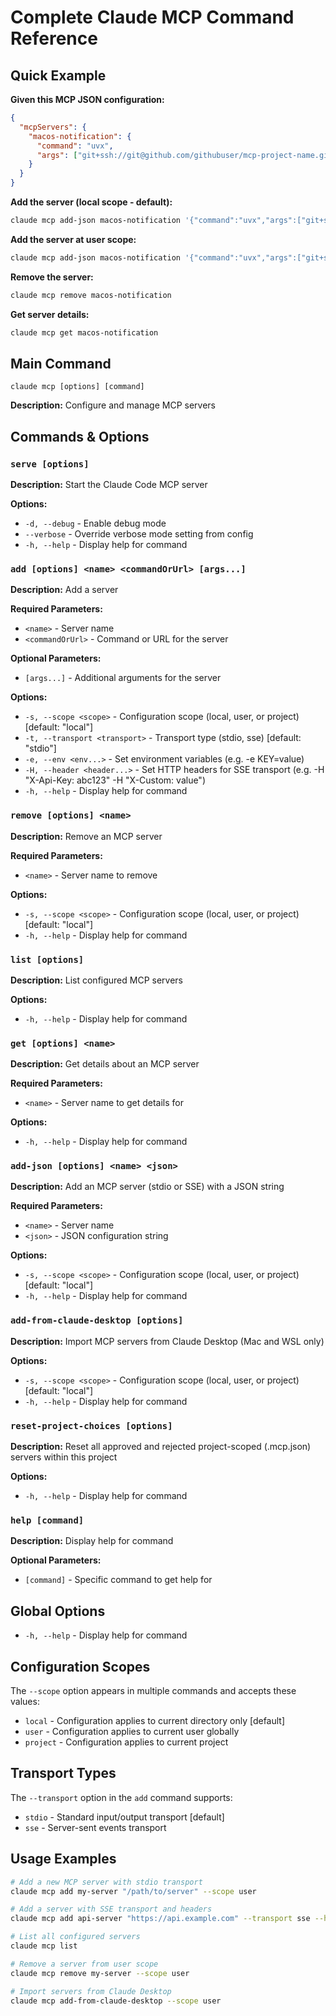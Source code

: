 # Complete Claude MCP Command Reference

## Quick Example

**Given this MCP JSON configuration:**
```json
{
  "mcpServers": {
    "macos-notification": {
      "command": "uvx",
      "args": ["git+ssh://git@github.com/githubuser/mcp-project-name.git"]
    }
  }
}
```

**Add the server (local scope - default):**
```bash
claude mcp add-json macos-notification '{"command":"uvx","args":["git+ssh://git@github.com/githubuser/mcp-project-name.git"]}'
```

**Add the server at user scope:**
```bash
claude mcp add-json macos-notification '{"command":"uvx","args":["git+ssh://git@github.com/githubuser/mcp-project-name.git"]}' --scope user
```

**Remove the server:**
```bash
claude mcp remove macos-notification
```

**Get server details:**
```bash
claude mcp get macos-notification
```

## Main Command
```
claude mcp [options] [command]
```
**Description:** Configure and manage MCP servers

## Commands & Options

### `serve [options]`
**Description:** Start the Claude Code MCP server

**Options:**
- `-d, --debug` - Enable debug mode
- `--verbose` - Override verbose mode setting from config
- `-h, --help` - Display help for command

### `add [options] <name> <commandOrUrl> [args...]`
**Description:** Add a server

**Required Parameters:**
- `<name>` - Server name
- `<commandOrUrl>` - Command or URL for the server

**Optional Parameters:**
- `[args...]` - Additional arguments for the server

**Options:**
- `-s, --scope <scope>` - Configuration scope (local, user, or project) [default: "local"]
- `-t, --transport <transport>` - Transport type (stdio, sse) [default: "stdio"]
- `-e, --env <env...>` - Set environment variables (e.g. -e KEY=value)
- `-H, --header <header...>` - Set HTTP headers for SSE transport (e.g. -H "X-Api-Key: abc123" -H "X-Custom: value")
- `-h, --help` - Display help for command

### `remove [options] <name>`
**Description:** Remove an MCP server

**Required Parameters:**
- `<name>` - Server name to remove

**Options:**
- `-s, --scope <scope>` - Configuration scope (local, user, or project) [default: "local"]
- `-h, --help` - Display help for command

### `list [options]`
**Description:** List configured MCP servers

**Options:**
- `-h, --help` - Display help for command

### `get [options] <name>`
**Description:** Get details about an MCP server

**Required Parameters:**
- `<name>` - Server name to get details for

**Options:**
- `-h, --help` - Display help for command

### `add-json [options] <name> <json>`
**Description:** Add an MCP server (stdio or SSE) with a JSON string

**Required Parameters:**
- `<name>` - Server name
- `<json>` - JSON configuration string

**Options:**
- `-s, --scope <scope>` - Configuration scope (local, user, or project) [default: "local"]
- `-h, --help` - Display help for command

### `add-from-claude-desktop [options]`
**Description:** Import MCP servers from Claude Desktop (Mac and WSL only)

**Options:**
- `-s, --scope <scope>` - Configuration scope (local, user, or project) [default: "local"]
- `-h, --help` - Display help for command

### `reset-project-choices [options]`
**Description:** Reset all approved and rejected project-scoped (.mcp.json) servers within this project

**Options:**
- `-h, --help` - Display help for command

### `help [command]`
**Description:** Display help for command

**Optional Parameters:**
- `[command]` - Specific command to get help for

## Global Options
- `-h, --help` - Display help for command

## Configuration Scopes

The `--scope` option appears in multiple commands and accepts these values:
- `local` - Configuration applies to current directory only [default]
- `user` - Configuration applies to current user globally  
- `project` - Configuration applies to current project

## Transport Types

The `--transport` option in the `add` command supports:
- `stdio` - Standard input/output transport [default]
- `sse` - Server-sent events transport

## Usage Examples

```bash
# Add a new MCP server with stdio transport
claude mcp add my-server "/path/to/server" --scope user

# Add a server with SSE transport and headers
claude mcp add api-server "https://api.example.com" --transport sse --header "X-Api-Key: abc123"

# List all configured servers
claude mcp list

# Remove a server from user scope
claude mcp remove my-server --scope user

# Import servers from Claude Desktop
claude mcp add-from-claude-desktop --scope user
```